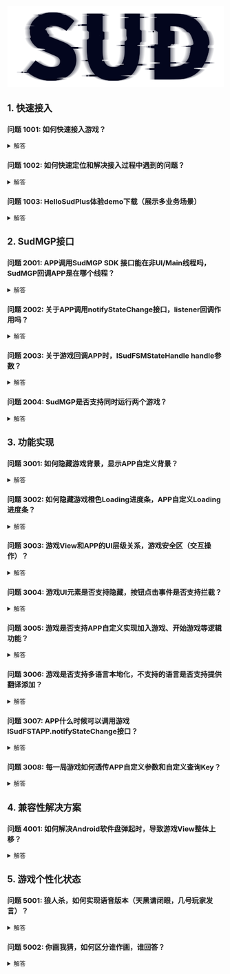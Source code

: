 #

![SUD](../../Resource/logo.png)

## 1. 快速接入
### 问题 1001: 如何快速接入游戏？
<details>
    <summary>解答</summary>
     
1. [快速接入 QuickStart-Android Demo](https://github.com/SudTechnology/hello-sud-plus-android/tree/master/project/QuickStart) ，复用SudMGPWrapper；
     
2. [快速接入 QuickStart-iOS Demo](https://github.com/SudTechnology/hello-sud-plus-ios/tree/master/project/QuickStart) ，复用SudMGPWrapper；
     
3. [快速接入 hello-sud-java 服务端 Demo](https://github.com/SudTechnology/hello-sud-java) （访问不了代码仓库，请联系SUD添加github账号）；

</details>

### 问题 1002: 如何快速定位和解决接入过程中遇到的问题？
<details>
    <summary>解答</summary>

    1. 请检查接口输入参数是否正确（mgId是64bit类型）；

    2. 请查看Android Studio 或 XCode 控制台日志信息，错误码字段result_code、sdk_error_code、retCode数值；
    
    3. 请将问题描述、视频、截图、控制台日志（文件）等信息，发送给我们的技术支持同学，帮您分析和解答；
[错误码 速查列表](https://docs.sud.tech/zh-CN/app/Server/ErrorCode.html)
</details>

### 问题 1003: HelloSudPlus体验demo下载（展示多业务场景）
<details>
    <summary>解答</summary>

   Android

![Android](../../Resource/Client/hello_sudplus_android.png)

   iPhone

![iPhone](../../Resource/Client/hello_sudplus_iphone.png)
</details>

## 2. SudMGP接口 
### 问题 2001: APP调用SudMGP SDK 接口能在非UI/Main线程吗，SudMGP回调APP是在哪个线程？
<details>
    <summary>解答</summary>

    1. APP调用SudMGP SDK任何接口，都必须在 UI/Main 线程发起调用；

    2. SudMGP回调APP，都是在 UI/Main 线程回调；

    3. SudMGP负责转线程，简化APP接入逻辑；
</details>

### 问题 2002: 关于APP调用notifyStateChange接口，listener回调作用吗？
<details>
    <summary>解答</summary>

    1. notifyStateChange，是APP状态通知给小游戏；

    2. ISudListenerNotifyStateChange回调只表示APP状态通知到了小游戏，不表示小游戏执行完成状态通知的逻辑代码（比如：游戏业务逻辑网络请求），接入排查连通性，可以传null；
    
    3. 不要在回调里面写逻辑；

4. 如果想知道调用结果是否失败，可以接 App通用状态操作结果错误码 [mg_common_app_common_self_x_resp](../MGFSM/CommonStateGame.md)；
</details>

### 问题 2003: 关于游戏回调APP时，ISudFSMStateHandle handle参数？
<details>
    <summary>解答</summary>
    
    1. 有ISudFSMStateHandle handle的地方，APP必须调用handle.success，否则会导致C++层回调对象内存泄漏；

    2. 游戏向App 获取xx信息，则APP需要handle.success带具体参数；

       void onGetGameViewInfo(ISudFSMStateHandle handle, String dataJson);

       void onGetGameCfg(ISudFSMStateHandle handle, String dataJson);

    3. 游戏向App 通知状态信息，则APP只需要handle.success("{}")；

       void onExpireCode(ISudFSMStateHandle handle, String dataJson);

       void onGameStateChange(ISudFSMStateHandle handle, String state, String dataJson);

       void onPlayerStateChange(ISudFSMStateHandle handle, String userId, String state, String dataJson);
</details>

### 问题 2004: SudMGP是否支持同时运行两个游戏？
<details>
    <summary>解答</summary>

    1. 不支持同时运行两个游戏；

    2. SudMGP的loadMG和destroyMG必须配对使用；

    3. SudMGP负责转线程，简化APP接入；
</details>

## 3. 功能实现
### 问题 3001: 如何隐藏游戏背景，显示APP自定义背景？
<details>
    <summary>解答</summary>

    1. 隐藏游戏Loading时的背景：APP调用SudMGP.loadMG之前，设置SudMGP.getCfg().setShowLoadingGameBg(false)；
   
    2. 隐藏游戏场景的背景（游戏大厅）：APP在ISudFSMMG.onGetGameCfg 回调，设置 ui.game_bg.hide=true；
   
    3. SudMGP SDK 最低版本v1.1.46.xx
下载 [SudMGP-Android](https://github.com/SudTechnology/sud-mgp-android/releases)

下载 [SudMGP-iOS](https://github.com/SudTechnology/sud-mgp-ios/releases)
</details>

### 问题 3002: 如何隐藏游戏橙色Loading进度条，APP自定义Loading进度条？
<details>
    <summary>解答</summary>

    1. APP调用SudMGP.loadMG之前，设置SudMGP.getCfg().setShowCustomLoading(true);

    2. 加载进度通知ISudFSMMG::onGameLoadingProgress(int stage, int retCode, int progress);

    3. 加载失败，APP调用重试接口ISudFSTAPP::reloadMG()；

    4. SudMGP SDK 最低版本v1.1.52.xx
下载 [SudMGP-Android](https://github.com/SudTechnology/sud-mgp-android/releases)

下载 [SudMGP-iOS](https://github.com/SudTechnology/sud-mgp-ios/releases)
</details>

### 问题 3003: 游戏View和APP的UI层级关系，游戏安全区（交互操作）？
<details>
    <summary>解答</summary>

    1. 游戏View，APP理解成Android 和 iOS 原生View就好；

    2. 游戏View，可以全屏，也可以固定尺寸大小；

    3. 游戏View，大小撑满APP给的父View（GameViewContainer）；

4. 游戏通过ISudFSMMG的[onGetGameViewInfo](../API/ISudFSMMG/onGetGameViewInfo.md)回调，获取游戏安全区(交互操作)
   ![GameCfg](../../Resource/Client/gameview.png)；
</details>


### 问题 3004: 游戏UI元素是否支持隐藏，按钮点击事件是否支持拦截？
<details>
    <summary>解答</summary>

    1. 支持隐藏游戏UI元素；
具体配置参考 [onGetGameCfg](../API/ISudFSMMG/onGetGameCfg.md)

    2. 支持拦截按钮点击事件；
具体配置参考 [onGetGameCfg](../API/ISudFSMMG/onGetGameCfg.md)
</details>

### 问题 3005: 游戏是否支持APP自定义实现加入游戏、开始游戏等逻辑功能？
<details>
    <summary>解答</summary>

    1. 支持；

    2. 支持隐藏游戏UI元素，APP可以实现对应按钮；
具体配置参考 [onGetGameCfg](../API/ISudFSMMG/onGetGameCfg.md)

    3. 支持拦截按钮点击事件；
具体配置参考 [onGetGameCfg](../API/ISudFSMMG/onGetGameCfg.md)

    4. APP可以通过ISudFSTAPP的notifyStateChange接口，实现加入游戏、开始游戏等逻辑功能；
具体示例：开始游戏按钮

第一步 [onGetGameCfg(IFSMStateHandle handle, String dataJson)](/API/ISudFSMMG/onGetGameCfg.md)
    
    data= {
        "gameMode":1,    // 每个游戏默认模式是1，不填是1
        "ui":{
            "start_btn": {    // 开始游戏按钮
                "custom": true,
                "hide": false
            }
        }
    }
    handle.success(data);

第二步 [接onGameStateChange mg_common_self_click_start_btn状态回调](../MGFSM/CommonStateGame.md)

第三步 APP判断是否开始游戏，允许开始则调用ISudFSTAPP notifyStateChange接口发送[app_common_self_playing](../APPFST/CommonState.md)状态
</details>

### 问题 3006: 游戏是否支持多语言本地化，不支持的语言是否支持提供翻译添加？
<details>
    <summary>解答</summary>

    1. 支持多语言本地化；

    2. 支持提供翻译添加，需要联系Sud商务；

    3. SudMGP.loadMG的language参数；例如：zh-CN、en-US；
    
[游戏多语言](../Languages/README.md)

[SudMGP.loadMG的language参数](../API/SudMGP.md)
</details>

### 问题 3007: APP什么时候可以调用游戏ISudFSTAPP.notifyStateChange接口？
<details>
    <summary>解答</summary>

    1. APP收到回调ISudFSMMG.onGameStarted后，可以调用ISudFSTAPP.notifyStateChange接口；

    2. onGameStarted，表示游戏已开始（游戏长连接建立完成）；

[onGameStarted](../API/ISudFSMMG.md)

    3. 用户在游戏的角色状态转化，只能从"当前状态" 转换到 "邻近状态"
![GameCfg](../../Resource/Client/gamestate.png)；
</details>

### 问题 3008: 每一局游戏如何透传APP自定义参数和自定义查询Key？
<details>
    <summary>解答</summary>

    1. APP调用ISudFSTAPP.notifyStateChange(state, dataJson)
    2. state=app_common_self_playing 和 dataJson.isPlaying=true
    {
        "isPlaying": true, // true 开始游戏，false 结束游戏
        "reportGameInfoExtras": "透传参数",        // string类型，Https服务回调report_game_info参数，最大长度1024字节，超过则截断（2022-01-21）
        "reportGameInfoKey": "透传参数key"        // string类型，最大长度64字节，接入方服务端，可以根据这个字段来查询一局游戏的数据
    }

[app_common_self_playing](../APPFST/CommonState.md)
</details>

## 4. 兼容性解决方案
### 问题 4001: 如何解决Android软件盘弹起时，导致游戏View整体上移？
<details>
    <summary>解答</summary>

    1. AndroidManifest.xml android:windowSoftInputMode="adjustResize"；

    2. 在ISudFSMMG回调onGameStarted时，调用setSoftInputMode设置；

    public void onGameStarted() {
        getWindow().setSoftInputMode(WindowManager.LayoutParams.SOFT_INPUT_ADJUST_RESIZE | WindowManager.LayoutParams.SOFT_INPUT_STATE_ALWAYS_HIDDEN);
    }
</details>

## 5. 游戏个性化状态
### 问题 5001: 狼人杀，如何实现语音版本（天黑请闭眼，几号玩家发言）？
<details>
    <summary>解答</summary>

    一、APP根据下面两个状态，无脑开启和关闭RTC的推流和拉流（不这么执行，可能会出现作弊情况）

    1. mg_common_self_microphone, "isOn": true // 麦克风开关状态 true: 开(APP开启RTC推流)；false: 关(APP关闭RTC推流)

    2. mg_common_self_headphone "isOn": true // 耳机（听筒，喇叭）开关状态 true: 开(APP开启RTC拉流)；false: 关(APP关闭RTC拉流)

    二、判断APP的麦克风能不能点击，建议条件1和条件2为真才能点击，不能点击给个toast提示：

    条件1 mg_common_game_state gameState=2

    条件2 mg_common_self_microphone isOn=true（该玩家自己发言了，但是玩家可以选择闭麦）

[麦克风、耳机开关文档](../MGFSM/CommonStateGame.md)
</details>

### 问题 5002: 你画我猜，如何区分谁作画，谁回答？
<details>
    <summary>解答</summary>

    1. 选词中状态

    2. 作画中状态

    3. 显示错误答案状态

    4. 显示总积分状态

    5. 本次获得积分状态
[你画我猜 状态](../MGFSM/CommonStateGame.md)
</details>